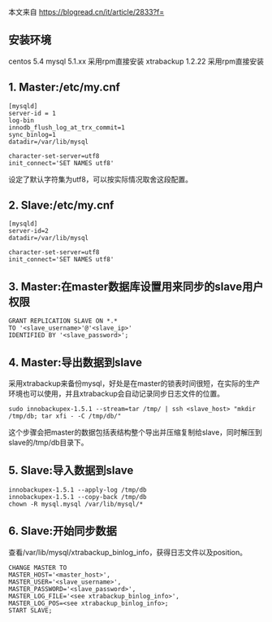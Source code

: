 本文来自 https://blogread.cn/it/article/2833?f= 

## 安装环境
centos 5.4
mysql 5.1.xx 采用rpm直接安装
xtrabackup 1.2.22 采用rpm直接安装

## 1. Master:/etc/my.cnf
```
[mysqld] 
server-id = 1 
log-bin 
innodb_flush_log_at_trx_commit=1 
sync_binlog=1 
datadir=/var/lib/mysql 

character-set-server=utf8 
init_connect='SET NAMES utf8' 
```
设定了默认字符集为utf8，可以按实际情况取舍这段配置。

## 2. Slave:/etc/my.cnf
```
[mysqld] 
server-id=2 
datadir=/var/lib/mysql 

character-set-server=utf8 
init_connect='SET NAMES utf8'
```
## 3. Master:在master数据库设置用来同步的slave用户权限
```
GRANT REPLICATION SLAVE ON *.* 
TO '<slave_username>'@'<slave_ip>' 
IDENTIFIED BY '<slave_password>'; 
```
## 4. Master:导出数据到slave
采用xtrabackup来备份mysql，好处是在master的锁表时间很短，在实际的生产环境也可以使用，并且xtrabackup会自动记录同步日志文件的位置。
```
sudo innobackupex-1.5.1 --stream=tar /tmp/ | ssh <slave_host> "mkdir /tmp/db; tar xfi - -C /tmp/db/" 
```
这个步骤会把master的数据包括表结构整个导出并压缩复制给slave，同时解压到slave的/tmp/db目录下。

## 5. Slave:导入数据到slave
```
innobackupex-1.5.1 --apply-log /tmp/db 
innobackupex-1.5.1 --copy-back /tmp/db 
chown -R mysql.mysql /var/lib/mysql/*
```
## 6. Slave:开始同步数据
查看/var/lib/mysql/xtrabackup_binlog_info，获得日志文件以及position。
```
CHANGE MASTER TO 
MASTER_HOST='<master_host>', 
MASTER_USER='<slave_username>', 
MASTER_PASSWORD='<slave_password>', 
MASTER_LOG_FILE='<see xtrabackup_binlog_info>', 
MASTER_LOG_POS=<see xtrabackup_binlog_info>; 
START SLAVE; 
```